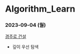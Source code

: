 # Algorithm_Learn
### 2023-09-04 (월)
[경주로 건설](https://school.programmers.co.kr/learn/courses/30/lessons/67259)
- 깊이 우선 탐색
